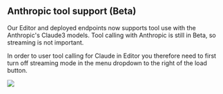 ## Anthropic tool support (Beta)

Our Editor and deployed endpoints now supports tool use with the Anthropic's Claude3 models. Tool calling with Anthropic is still in Beta, so streaming is not important.

In order to user tool calling for Claude in Editor you therefore need to first turn off streaming mode in the menu dropdown to the right of the load button.

<img src="../assets/images/b4a1b2d-Screenshot_2024-05-02_at_00.52.32.png" />